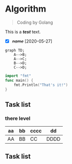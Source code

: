 # Algorithm

>Coding by Golang


This is a _**test**_ text.


 - [X] ~~*name*~~ [2020-05-27]


```mermaid
graph TD;
    A-->B;
    A-->C;
    B-->D;
    C-->D;

```

```go
import "fmt"
func main() {
    fmt.Println("That's it!")
}

```
## Task list


### there level

aa | bb | cccc | dd
---|----|------|-----
AA | BB | CC   | DDDD

## Task list